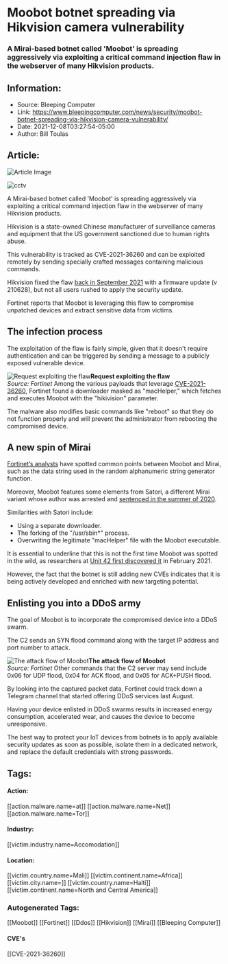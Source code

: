 # Moobot botnet spreading via Hikvision camera vulnerability
### A Mirai-based botnet called 'Moobot' is spreading aggressively via exploiting a critical command injection flaw in the webserver of many Hikvision products.

## Information:
+ Source: Bleeping Computer
+ Link: https://www.bleepingcomputer.com/news/security/moobot-botnet-spreading-via-hikvision-camera-vulnerability/
+ Date: 2021-12-08T03:27:54-05:00
+ Author: Bill Toulas


## Article:
![Article Image](https://www.bleepstatic.com/content/hl-images/2021/12/07/cctv.jpg)

![cctv](https://www.bleepstatic.com/content/hl-images/2021/12/07/cctv.jpg?rand=506449019)


A Mirai-based botnet called 'Moobot' is spreading aggressively via exploiting a critical command injection flaw in the webserver of many Hikvision products.


Hikvision is a state-owned Chinese manufacturer of surveillance cameras and equipment that the US government sanctioned due to human rights abuse.


This vulnerability is tracked as CVE-2021-36260 and can be exploited remotely by sending specially crafted messages containing malicious commands.


Hikvision fixed the flaw [back in September 2021](https://www.hikvision.com/en/support/cybersecurity/security-advisory/security-notification-command-injection-vulnerability-in-some-hikvision-products/security-notification-command-injection-vulnerability-in-some-hikvision-products/) with a firmware update (v 210628), but not all users rushed to apply the security update.


Fortinet reports that Moobot is leveraging this flaw to compromise unpatched devices and extract sensitive data from victims.


The infection process
---------------------


The exploitation of the flaw is fairly simple, given that it doesn't require authentication and can be triggered by sending a message to a publicly exposed vulnerable device.



![Request exploiting the flaw](https://www.bleepstatic.com/images/news/u/1220909/Code%20and%20Details/request.png)**Request exploiting the flaw**  
*Source: Fortinet*
Among the various payloads that leverage [CVE-2021-36260](https://cve.mitre.org/cgi-bin/cvename.cgi?name=CVE-2021-36260), Fortinet found a downloader masked as "macHelper," which fetches and executes Moobot with the "hikivision" parameter.


The malware also modifies basic commands like "reboot" so that they do not function properly and will prevent the administrator from rebooting the compromised device.


A new spin of Mirai
-------------------


[Fortinet’s analysts](https://www.fortinet.com/blog/threat-research/mirai-based-botnet-moobot-targets-hikvision-vulnerability) have spotted common points between Moobot and Mirai, such as the data string used in the random alphanumeric string generator function.


Moreover, Moobot features some elements from Satori, a different Mirai variant whose author was arrested and [sentenced in the summer of 2020](https://www.bleepingcomputer.com/news/security/developer-of-mirai-qbot-based-ddos-botnets-jailed-for-13-months/).


Similarities with Satori include:


* Using a separate downloader.
* The forking of the "/usr/sbin*" process.
* Overwriting the legitimate "macHelper" file with the Moobot executable.

It is essential to underline that this is not the first time Moobot was spotted in the wild, as researchers at [Unit 42 first discovered it](https://www.bleepingcomputer.com/news/security/new-botnet-targets-network-security-devices-with-critical-exploits/) in February 2021.


However, the fact that the botnet is still adding new CVEs indicates that it is being actively developed and enriched with new targeting potential.


Enlisting you into a DDoS army
------------------------------


The goal of Moobot is to incorporate the compromised device into a DDoS swarm. 


The C2 sends an SYN flood command along with the target IP address and port number to attack.



![The attack flow of Moobot](https://www.bleepstatic.com/images/news/u/1220909/Diagrams/attack_flow.jpg)**The attack flow of Moobot**  
*Source: Fortinet*
Other commands that the C2 server may send include 0x06 for UDP flood, 0x04 for ACK flood, and 0x05 for ACK+PUSH flood.


By looking into the captured packet data, Fortinet could track down a Telegram channel that started offering DDoS services last August.


Having your device enlisted in DDoS swarms results in increased energy consumption, accelerated wear, and causes the device to become unresponsive.


The best way to protect your IoT devices from botnets is to apply available security updates as soon as possible, isolate them in a dedicated network, and replace the default credentials with strong passwords.





## Tags:

#### Action:
[[action.malware.name=at]] [[action.malware.name=Net]] [[action.malware.name=Tor]]

#### Industry:
[[victim.industry.name=Accomodation]]

#### Location:
[[victim.country.name=Mali]] [[victim.continent.name=Africa]] [[victim.city.name=]] [[victim.country.name=Haiti]] [[victim.continent.name=North and Central America]]

### Autogenerated Tags:
[[Moobot]] [[Fortinet]] [[Ddos]] [[Hikvision]] [[Mirai]] [[Bleeping Computer]]
#### CVE's
[[CVE-2021-36260]]

